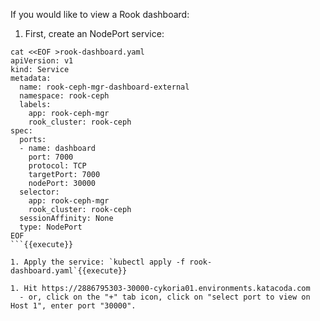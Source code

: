 If you would like to view a Rook dashboard:

1. First, create an NodePort service:

```
cat <<EOF >rook-dashboard.yaml
apiVersion: v1
kind: Service
metadata:
  name: rook-ceph-mgr-dashboard-external
  namespace: rook-ceph
  labels:
    app: rook-ceph-mgr
    rook_cluster: rook-ceph
spec:
  ports:
  - name: dashboard
    port: 7000
    protocol: TCP
    targetPort: 7000
    nodePort: 30000
  selector:
    app: rook-ceph-mgr
    rook_cluster: rook-ceph
  sessionAffinity: None
  type: NodePort
EOF
```{{execute}}

1. Apply the service: `kubectl apply -f rook-dashboard.yaml`{{execute}}

1. Hit https://2886795303-30000-cykoria01.environments.katacoda.com
  - or, click on the "+" tab icon, click on "select port to view on Host 1", enter port "30000".
